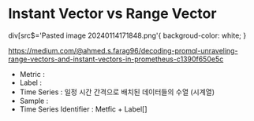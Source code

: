 # Instant Vector vs Range Vector

div[src$='Pasted image 20240114171848.png'{
	backgroud-color: white;
}

https://medium.com/@ahmed.s.farag96/decoding-promql-unraveling-range-vectors-and-instant-vectors-in-prometheus-c1390f650e5c

* Metric : 
* Label : 
* Time Series : 일정 시간 간격으로 배치된 데이터들의 수열 (시계열)
* Sample : 
* Time Series Identifier : Metfic + Label[]